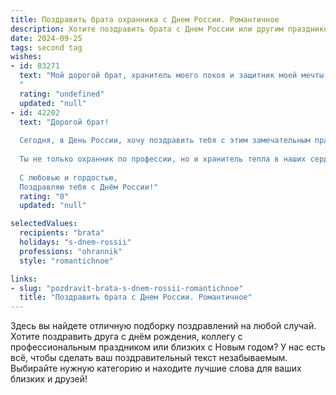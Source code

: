 ```yaml
---
title: Поздравить брата охранника с Днем России. Романтичное
description: Хотите поздравить брата с Днем России или другим праздником? Наш ИИ создаст незабываемое поздравление, а вы обязательно выделитесь среди других.  
date: 2024-09-25
tags: second tag
wishes:
- id: 83271
  text: "Мой дорогой брат, хранитель моего покоя и защитник моей мечты, с Днём России!  Пусть этот день, подобно необъятной русской душе, будет полон света, тепла и любви.  Пусть твоя сила и преданность, свойственные настоящему охраннику, оберегают не только тех, кому ты служишь, но и наше родство, наше теплое и нерушимое братство.  С праздником, мой герой!
  "
  rating: "undefined"
  updated: "null"
- id: 42202
  text: "Дорогой брат!
  
  Сегодня, в День России, хочу поздравить тебя с этим замечательным праздником! Ты — наш надежный защитник и опора, словно щит, оберегающий всё, что нам дорого. Позволь мне сказать, как важно, что такие люди, как ты, охраняют мир и спокойствие вокруг.
  
  Ты не только охранник по профессии, но и хранитель тепла в наших сердцах. Пусть каждый новый день приносит тебе радость и счастье, а твоя сила и мудрость вдохновляют окружающих. Желаю, чтобы твои мечты сбывались так же легко, как ты охраняешь этот мир!
  
  С любовью и гордостью,
  Поздравляю тебя с Днём России!"
  rating: "0"
  updated: "null"

selectedValues:
  recipients: "brata"
  holidays: "s-dnem-rossii"
  professions: "ohrannik"
  style: "romantichnoe"

links:
- slug: "pozdravit-brata-s-dnem-rossii-romantichnoe"
  title: "Поздравить брата с Днем России. Романтичное"
---
```


Здесь вы найдете отличную подборку поздравлений на любой случай. 
Хотите поздравить друга с днём рождения, коллегу с профессиональным праздником или близких с Новым годом? У нас есть всё, чтобы сделать ваш поздравительный текст незабываемым. Выбирайте нужную категорию и находите лучшие слова для ваших близких и друзей!
